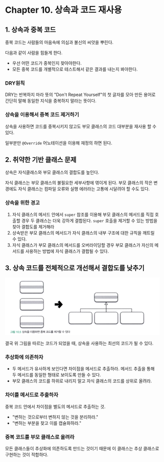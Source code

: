 # Chapter 10. 상속과 코드 재사용

## 1. 상속과 중복 코드

중복 코드는 사람들의 마음속에 의심과 불신의 씨앗을 뿌린다.

다음과 같이 사람을 힘들게 한다.

- 우선 어떤 코드가 중복인지 찾아야한다. 
- 모든 중복 코드를 개별적으로 테스트해서 같은 결과를 내는지 봐야한다.

### DRY원칙

DRY는 반복하지 마라 뜻의 "Don't Repeat Yourself"의 첫 글자를 모아 만든 용어로 간단히 말해 동일한 지식을 중복하지 말라는 뜻이다.

### 상속을 이용해서 중복 코드 제거하기

상속을 사용하면 코드를 중복시키지 않고도 부모 클래스의 코드 대부분을 재사용 할 수 있다.

일부분만 `@Override` 어노테이션을 이용해 재정의 하면 된다. 

## 2. 취약한 기반 클래스 문제

상속은 자식클래스와 부모 클래스의 결합도를 높인다.

자식 클래스는 부모 클래스의 불필요한 세부사항에 엮이게 된다. 부모 클래스의 작은 변경에도 자식 클래스는 컴파일 오류와 실행 에러라는 고통에 시달려야 할 수도 있다.

### 상속을 위한 경고

1. 자식 클래스의 메서드 안에서 `super` 참조를 이용해 부모 클래스의 메서드를 직접 호출할 경우 두 클래스는 더욱 강하게 결합된다. `super` 호출을 제거할 수 있는 방법을 찾아 결합도를 제거해라
2. 상속받은 부모 클래스의 메서드가 자식 클래스의 내부 구조에 대한 규칙을 깨트릴 수 있다.
3. 자식 클래스가 부모 클래스의 메서드를 오버라이딩할 경우 부모 클래스가 자신의 메서드를 사용하는 방법에 자식 클래스가 결합될 수 있다.

## 3. 상속 코드를 전체적으로 개선해서 결합도를 낮추기

![alt text](./attachment/image-2.png)

결국 위 그림을 따르는 코드가 되었을 때, 상속을 사용하는 최선의 코드가 될 수 있다.

### 추상화에 의존하자

- 두 메서드가 유사하게 보인다면 차이점을 메서드로 추출하라. 메서드 추출을 통해 두 메서드를 동일한 형태로 보이도록 만들 수 있다.
- 부모 클래스의 코드를 하위로 내리지 말고 자식 클래스의 코드를 상위로 올려라.

### 차이를 메서드로 추출하자

중복 코드 안에서 차이점을 별도의 메서드로 추출하는 것. 

- "변하는 것으로부터 변하지 않는 것을 분리하라."
- "변하는 부분을 찾고 이를 캡슐화하라."

### 중복 코드를 부모 클래스로 올려라

모든 클래스들이 추상화에 의존하도록 만드는 것이기 때문에 이 클래스는 추상 클래스로 구현하는 것이 적합하다.

